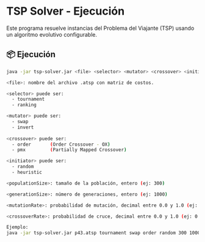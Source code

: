 # TSP Solver - Ejecución

Este programa resuelve instancias del Problema del Viajante (TSP) usando un algoritmo evolutivo configurable.

## 📦 Ejecución

```bash
java -jar tsp-solver.jar <file> <selector> <mutator> <crossover> <initiator> <populationSize> <generationSize> <mutationRate> <crossoverRate>

<file>: nombre del archivo .atsp con matriz de costos.

<selector> puede ser:
  - tournament
  - ranking

<mutator> puede ser:
  - swap
  - invert
  
<crossover> puede ser:
  - order       (Order Crossover - OX)
  - pmx         (Partially Mapped Crossover)

<initiator> puede ser:
  - random
  - heuristic

<populationSize>: tamaño de la población, entero (ej: 300)

<generationSize>: número de generaciones, entero (ej: 1000)

<mutationRate>: probabilidad de mutación, decimal entre 0.0 y 1.0 (ej: 0.15)

<crossoverRate>: probabilidad de cruce, decimal entre 0.0 y 1.0 (ej: 0.6)

Ejemplo:
java -jar tsp-solver.jar p43.atsp tournament swap order random 300 1000 0.15 0.6